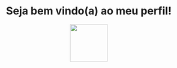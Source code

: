 <div align="center">
   <h1> Seja bem vindo(a) ao meu perfil!</h1>
  <img height=100 src="https://media0.giphy.com/media/W0VuY0dTxH9L6vLUJ2/giphy.gif?cid=790b761125993ee31279dddc10fe325239dd1ee9914ad79e&rid=giphy.gif&ct=s">
</div>
